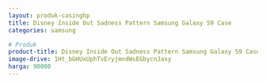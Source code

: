 ```yaml
---
layout: produk-casinghp
title: Disney Inside Out Sadness Pattern Samsung Galaxy S9 Case
categories: samsung

# Produk
product-title: Disney Inside Out Sadness Pattern Samsung Galaxy S9 Case
image-drive: 1Ht_bGHUxUphTvEryjmndWsEGbycnJaxy
harga: 90000
---
```

